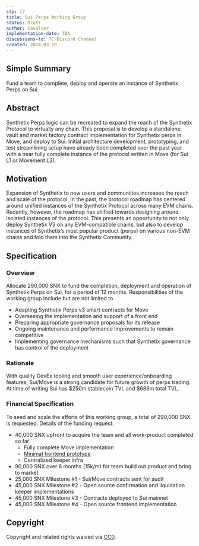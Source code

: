 ```yaml
---
stp: 17
title: Sui Perps Working Group
status: Draft
author: Cavalier
implementation-date: TBA
discussions-to: TC Discord Channel
created: 2024-03-19
---
```


## Simple Summary
Fund a team to complete, deploy and operate an instance of Synthetix Perps on Sui.

## Abstract
Synthetix Perps logic can be recreated to expand the reach of the Synthetix Protocol to virtually any chain. This proposal is to develop a standalone vault and market factory contract implementation for Synthetix perps in Move, and deploy to Sui. Initial architecture development, prototyping, and test streamlining setup have already been completed over the past year with a near fully complete instance of the protocol written in Move (for Sui L1 or Movement L2).

## Motivation
Expansion of Synthetix to new users and communities increases the reach and scale of the protocol. In the past, the protocol roadmap has centered around unified instances of the Synthetix Protocol across many EVM chains. Recently, however, the roadmap has shifted towards designing around isolated instances of the protocol. This presents an opportunity to not only deploy Synthetix V3 on any EVM-compatible chains, but also to develop instances of Synthetix’s most popular product (perps) on various non-EVM chains and fold them into the Synthetix Community.  

## Specification

### Overview
Allocate 290,000 SNX to fund the completion, deployment and operation of Synthetix Perps on Sui, for a period of 12 months.
Responsibilities of the working group include but are not limited to
- Adapting Synthetix Perps v3 smart contracts for Move
- Overseeing the implementation and support of a front end
- Preparing appropriate governance proposals for its release
- Ongoing maintenance and performance improvements to remain competitive
- Implementing governance mechanisms such that Synthetix governance has control of the deployment

### Rationale
With quality DevEx tooling and smooth user experience/onboarding features, Sui/Move is a strong candidate for future growth of perps trading. At time of writing Sui has $250m stablecoin TVL and $686m total TVL. 

### Financial Specification
To seed and scale the efforts of this working group, a total of 290,000 SNX is requested. Details of the funding request:
- 40,000 SNX upfront to acquire the team and all work-product completed so far
    - Fully complete Move implementation
    - [Minimal frontend prototype](https://spamm.vercel.app/trade/BTC-USDC)
    - Centralized keeper infra
- 90,000 SNX over 6 months (15k/m) for team build out product and bring to market
- 25,000 SNX Milestone #1 - Sui/Move contracts sent for audit
- 45,000 SNX Milestone #2 - Open source confirmation and liquidation keeper implementations
- 45,000 SNX Milestone #3 - Contracts deployed to Sui mainnet
- 45,000 SNX Milestone #4 - Open source frontend implementation


## Copyright
Copyright and related rights waived via [CC0](https://creativecommons.org/publicdomain/zero/1.0/).
